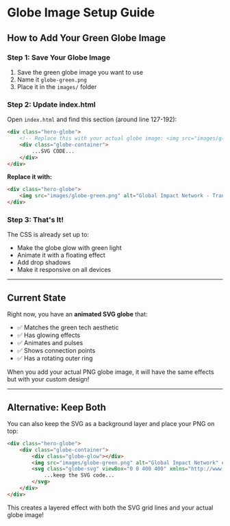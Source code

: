 # Globe Image Setup Guide

## How to Add Your Green Globe Image

### Step 1: Save Your Globe Image

1. Save the green globe image you want to use
2. Name it `globe-green.png`
3. Place it in the `images/` folder

### Step 2: Update index.html

Open `index.html` and find this section (around line 127-192):

```html
<div class="hero-globe">
    <!-- Replace this with your actual globe image: <img src="images/globe-green.png" alt="Global Impact Network" class="globe-image"> -->
    <div class="globe-container">
        ...SVG CODE...
    </div>
</div>
```

**Replace it with:**

```html
<div class="hero-globe">
    <img src="images/globe-green.png" alt="Global Impact Network - Transforming Lives Worldwide" class="globe-image">
</div>
```

### Step 3: That's It!

The CSS is already set up to:
- Make the globe glow with green light
- Animate it with a floating effect
- Add drop shadows
- Make it responsive on all devices

---

## Current State

Right now, you have an **animated SVG globe** that:
- ✅ Matches the green tech aesthetic
- ✅ Has glowing effects
- ✅ Animates and pulses
- ✅ Shows connection points
- ✅ Has a rotating outer ring

When you add your actual PNG globe image, it will have the same effects but with your custom design!

---

## Alternative: Keep Both

You can also keep the SVG as a background layer and place your PNG on top:

```html
<div class="hero-globe">
    <div class="globe-container">
        <div class="globe-glow"></div>
        <img src="images/globe-green.png" alt="Global Impact Network" class="globe-image" style="position: absolute;">
        <svg class="globe-svg" viewBox="0 0 400 400" xmlns="http://www.w3.org/2000/svg">
            ...keep the SVG code...
        </svg>
    </div>
</div>
```

This creates a layered effect with both the SVG grid lines and your actual globe image!
